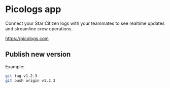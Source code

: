 # Picologs app

Connect your Star Citizen logs with your teammates to see realtime updates and streamline crew operations.

https://picologs.com

## Publish new version

Example:
```sh
git tag v1.2.3
git push origin v1.2.3
```

